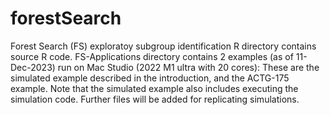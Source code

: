 # forestSearch
 Forest Search (FS) exploratoy subgroup identification 
 R directory contains source R code.  FS-Applications directory contains 2 examples (as of 11-Dec-2023) run on Mac Studio (2022 M1 ultra with 20 cores): These are the simulated example described in the introduction, and the ACTG-175 example. Note that the simulated example also includes executing the simulation code.  Further files will be added for replicating simulations.    
